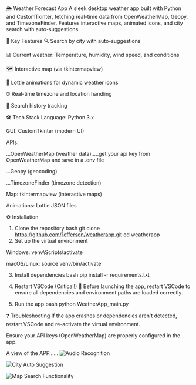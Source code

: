 🌦️ Weather Forecast App
A sleek desktop weather app built with Python and CustomTkinter, fetching real-time data from OpenWeatherMap, Geopy, and TimezoneFinder. 
Features interactive maps, animated icons, and city search with auto-suggestions.

🚀 Key Features
🔍 Search by city with auto-suggestions

📊 Current weather: Temperature, humidity, wind speed, and conditions

🗺️ Interactive map (via tkintermapview)

🌈 Lottie animations for dynamic weather icons

⏰ Real-time timezone and location handling

📜 Search history tracking

🛠️ Tech Stack
Language: Python 3.x

GUI: CustomTkinter (modern UI)

APIs:

  ...OpenWeatherMap (weather data).....get your api key from OpenWeatherMap and save in a .env file

  ...Geopy (geocoding)

 ...TimezoneFinder (timezone detection)

Map: tkintermapview (interactive maps)

Animations: Lottie JSON files

⚙️ Installation
1. Clone the repository
bash
git clone https://github.com/1efferson/weatherapp.git
cd weatherapp
2. Set up the virtual environment

Windows:
venv\Scripts\activate

macOS/Linux:
source venv/bin/activate

3. Install dependencies
bash
pip install -r requirements.txt

4. Restart VSCode (Critical!)
🚨 Before launching the app, restart VSCode to ensure all dependencies and environment paths are loaded correctly.

5. Run the app
bash
python WeatherApp_main.py

❓ Troubleshooting
If the app crashes or dependencies aren’t detected, restart VSCode and re-activate the virtual environment.

Ensure your API keys (OpenWeatherMap) are properly configured in the app.



A view of the APP.......![Audio Recognition](Assets/images/Audio_recognition_feature.png)

![City Auto Suggestion](Assets/images/City_auto_suggestion_feature.png)

![Map Search Functionality](Assets/images/Map_search_functionality.png)



